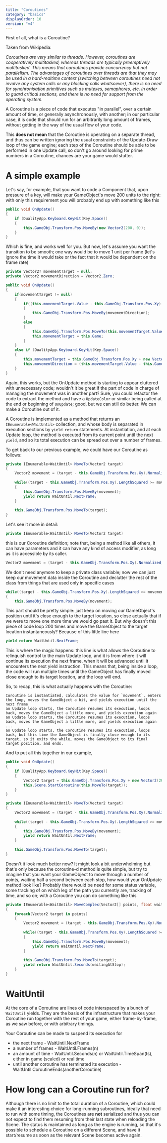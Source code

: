 ```yaml
---
title: "Coroutines"
category: "basics"
displayOrder: 10
version: "v4"
---
```


First of all, what is a Coroutine?

Taken from Wikipedia:

_Coroutines are very similar to threads. However, coroutines are cooperatively multitasked, whereas threads are typically preemptively multitasked. This means that coroutines provide concurrency but not parallelism. The advantages of coroutines over threads are that they may be used in a hard-realtime context (switching between coroutines need not involve any system calls or any blocking calls whatsoever), there is no need for synchronisation primitives such as mutexes, semaphores, etc. in order to guard critical sections, and there is no need for support from the operating system._

A Coroutine is a piece of code that executes "in parallel", over a certain amount of time, or generally asynchronously, with another; in our particular case, it is code that should run for an arbitrarily long amount of frames, without getting in the way of the usual flow of your code.

This **does not mean** that the Coroutine is operating on a separate thread, and thus can be written ignoring the usual constraints of the Update-Draw loop of the game engine; each step of the Coroutine should be able to be performed in one Update call, so don't go around looking for prime numbers in a Coroutine, chances are your game would stutter.

# A simple example

Let's say, for example, that you want to code a Component that, upon pressure of a key, will make your GameObject's move 200 units to the right: with only this requirement you will probably end up with something like this

```csharp
public void OnUpdate()
{
	if (DualityApp.Keyboard.KeyHit(Key.Space))
	{
		this.GameObj.Transform.Pos.MoveBy(new Vector2(200, 0));
	}
}
```

Which is fine, and works well for you.
But now, let's assume you want the transition to be smooth; one way would be to move 1 unit per frame (let's ignore the time it would take or the fact that it would be dependent on the frame rate)

```csharp
private Vector2? movementTarget = null;
private Vector2 movementDirection = Vector2.Zero;

public void OnUpdate()
{
	if(movementTarget != null)
	{
		if((this.movementTarget.Value - this.GameObj.Transform.Pos.Xy).LengthSquared >= this.movementDirection.LengthSquared)
		{
			this.GameObj.Transform.Pos.MoveBy(movementDirection);
		}
		else
		{
			this.GameObj.Transform.Pos.MoveTo(this.movementTarget.Value);
			this.movementTarget = this.Game;
		}
	}
	else if (DualityApp.Keyboard.KeyHit(Key.Space))
	{
		this.movementTarget = this.GameObj.Transform.Pos.Xy + new Vector2(200, 0);
		this.movementDirection = (this.movementTarget.Value - this.GameObj.Transform.Pos.Xy).Normalized;
	}
}
```

Again, this works, but the OnUpdate method is starting to appear cluttered with unnecessary code; wouldn't it be great if the part of code in charge of managing the movement was in another part?
Sure, you could refactor the code to extract the method and have a `UpdateColor` or similar being called at the end or beginning of `OnUpdate`; good, but we can still do better. We can make a Coroutine out of it.

A Coroutine is implemented as a method that returns an `IEnumerable<WaitUntil>` collection, and whose body is separated in execution sections by `yield return` statements. At instantiation, and at each Update loop, the method is executed from its current point until the next `yield`, and so its total execution can be spread out over a number of frames.

To get back to our previous example, we could have our Coroutine as follows:

```csharp
private IEnumerable<WaitUntil> MoveTo(Vector2 target)
{
	Vector2 movement = (target - this.GameObj.Transform.Pos.Xy).Normalized;
	
	while((target - this.GameObj.Transform.Pos.Xy).LengthSquared >= movement.LengthSquared)
	{
		this.GameObj.Transform.Pos.MoveBy(movement);
		yield return WaitUntil.NextFrame;
	}
	
	this.GameObj.Transform.Pos.MoveTo(target);
}
```

Let's see it more in detail:

```csharp
private IEnumerable<WaitUntil> MoveTo(Vector2 target)
```

this is our Coroutine definition; note that, being a method like all others, it can have parameters and it can have any kind of access modifier, as long as it is accessible by its caller.

```csharp
Vector2 movement = (target - this.GameObj.Transform.Pos.Xy).Normalized;
```

We don't need anymore to keep a private class variable; now we can just keep our movement data inside the Coroutine and declutter the rest of the class from things that are used only in specific cases

```csharp
while((target - this.GameObj.Transform.Pos.Xy).LengthSquared >= movement.LengthSquared)
{
	this.GameObj.Transform.Pos.MoveBy(movement);
```

This part should be pretty simple: just keep on moving our GameObject's position until it's close enough to the target location, so close actually that if we were to move one more time we would go past it. But why doesn't this piece of code loop 200 times and move the GameObject to the target location instantaneously? Because of this little line here

```csharp
yield return WaitUntil.NextFrame;
```

This is where the magic happens: this line is what allows the Coroutine to relinquish control to the main Update loop, and it is from where it will continue its execution the next frame, when it will be advanced until it encounters the next yield instruction. 
This means that, being inside a loop, the code will run multiple times until the GameObject has finally moved close enough to its target location, and the loop will end.

So, to recap, this is what actually happens with the Coroutine:

```
Coroutine is instantiated, calculates the value for `movement`, enters the loop, moves the GameObject a bit, and yields execution until the next frame
an Update loop starts, the Coroutine resumes its execution, loops back, moves the GameObject a little more, and yields execution again
an Update loop starts, the Coroutine resumes its execution, loops back, moves the GameObject a little more, and yields execution again
...
an Update loop starts, the Coroutine resumes its execution, loops back, but this time the GameObject is finally close enough to its target, so it exits the while, moves the GameObject to its final target position, and ends.
```

And to put all this together in our example, 

```csharp
public void OnUpdate()
{
	if (DualityApp.Keyboard.KeyHit(Key.Space))
	{
		Vector2 target = this.GameObj.Transform.Pos.Xy + new Vector2(200, 0);
		this.Scene.StartCoroutine(this.MoveTo(target));
	}
}

private IEnumerable<WaitUntil> MoveTo(Vector2 target)
{
	Vector2 movement = (target - this.GameObj.Transform.Pos.Xy).Normalized;
	
	while((target - this.GameObj.Transform.Pos.Xy).LengthSquared >= movement.LengthSquared)
	{
		this.GameObj.Transform.Pos.MoveBy(movement);
		yield return WaitUntil.NextFrame;
	}
	
	this.GameObj.Transform.Pos.MoveTo(target);
}
```

Doesn't it look much better now? It might look a bit underwhelming but that's only because the coroutine-d method is quite simple, but try to imagine that you want your GameObject to move through a number of points, waiting half a second between each stop, how would your OnUpdate method look like?
Probably there would be need for some status variable, some tracking of on which leg of the path you currently are, tracking of time, and so on; with a Coroutine you can do something like this

```csharp
private IEnumerable<WaitUntil> MoveComplex(Vector2[] points, float waitingAtStop)
{
	foreach(Vector2 target in points)
	{
		Vector2 movement = (target - this.GameObj.Transform.Pos.Xy).Normalized;
		
		while((target - this.GameObj.Transform.Pos.Xy).LengthSquared >= movement.LengthSquared)
		{
			this.GameObj.Transform.Pos.MoveBy(movement);
			yield return WaitUntil.NextFrame;
		}
		
		this.GameObj.Transform.Pos.MoveTo(target);
		yield return WaitUntil.Seconds(waitingAtStop);
	}
}
```


# WaitUntil 

At the core of a Coroutine are lines of code interspaced by a bunch of `WaitUntil` yields.
They are the basis of the infrastructure that makes your Coroutine run together with the rest of your game, either frame-by-frame, as we saw before, or with arbitrary timings.

Your Coroutine can be made to suspend its execution for
* the next frame - WaitUntil.NextFrame
* a number of frames - WaitUntil.Frames(n)
* an amount of time - WaitUntil.Seconds(n) or WaitUntil.TimeSpan(ts), either in game (scaled) or real time
* until another coroutine has terminated its execution - WaitUntil.CoroutineEnds(anotherCoroutine)

# How long can a Coroutine run for?

Although there is no limit to the total duration of a Coroutine, which could make it an interesting choice for long-running subroutines, ideally that need to run with some timing, the Coroutines are **not** serialized and thus you can not expect to find them resuming from their last state when reloading the Scene. The status is maintained as long as the engine is running, so that it's possible to schedule a Coroutine on a different Scene, and have it start/resume as soon as the relevant Scene becomes active again.